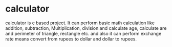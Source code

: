 # calculator
calculator is c based project. It can perform basic math calculation like addition, subtraction, Multiplication, division and calculate age, calculate are and perimeter of triangle, rectangle etc. and also it can perform exchange rate means convert from rupees to dollar and dollar to rupees.
